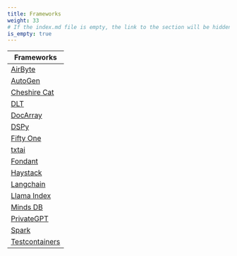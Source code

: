 ```yaml
---
title: Frameworks 
weight: 33
# If the index.md file is empty, the link to the section will be hidden from the sidebar
is_empty: true
---
```


| Frameworks |
|---|
| [AirByte](./airbyte/) |
| [AutoGen](./autogen/) |
| [Cheshire Cat](./cheshire-cat/) |
| [DLT](./dlt/) |
| [DocArray](./docarray/) |
| [DSPy](./dspy/) |
| [Fifty One](./fifty-one/) |
| [txtai](./txtai/) |
| [Fondant](./fondant/) |
| [Haystack](./haystack/) |
| [Langchain](./langchain/) |
| [Llama Index](./llama-index/) |
| [Minds DB](./mindsdb/) |
| [PrivateGPT](./privategpt/) |
| [Spark](./spark/) |
| [Testcontainers](./testcontainers/) |